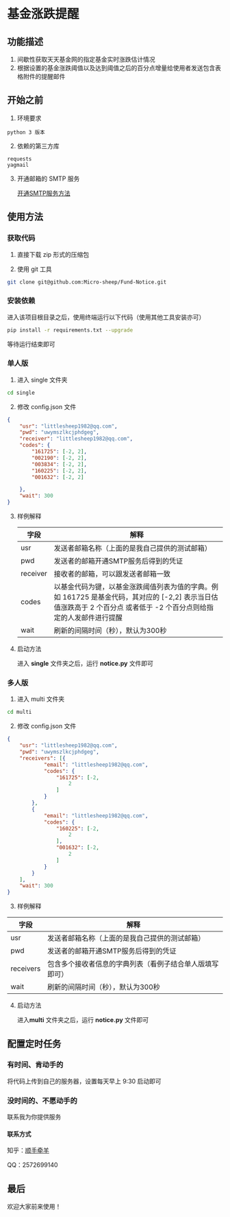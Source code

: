 # 基金涨跌提醒

## 功能描述

1. 间歇性获取天天基金网的指定基金实时涨跌估计情况
2. 根据设置的基金涨跌阈值以及达到阈值之后的百分点增量给使用者发送包含表格附件的提醒邮件

## 开始之前

1. 环境要求

```text
python 3 版本
```

2. 依赖的第三方库

```text
requests
yagmail
```

3. 开通邮箱的 SMTP 服务

    [开通SMTP服务方法](https://zhuanlan.zhihu.com/p/347096543)

## 使用方法

### 获取代码

1. 直接下载 zip 形式的压缩包

2. 使用 git 工具

```bash
git clone git@github.com:Micro-sheep/Fund-Notice.git
```

### 安装依赖

进入该项目根目录之后，使用终端运行以下代码（使用其他工具安装亦可）

```bash
pip install -r requirements.txt --upgrade
```

等待运行结束即可

### 单人版

1. 进入 single 文件夹

```bash
cd single
```

2. 修改 config.json 文件

```json
{
    "usr": "littlesheep1982@qq.com",
    "pwd": "uwymszlkcjphdgeg",
    "receiver": "littlesheep1982@qq.com",
    "codes": {
        "161725": [-2, 2],
        "002190": [-2, 2],
        "003834": [-2, 2],
        "160225": [-2, 2],
        "001632": [-2, 2]

    },
    "wait": 300
}
```

3. 样例解释

    | 字段     | 解释                                                         |
    | -------- | ------------------------------------------------------------ |
    | usr      | 发送者邮箱名称（上面的是我自己提供的测试邮箱）               |
    | pwd      | 发送者的邮箱开通SMTP服务后得到的凭证                         |
    | receiver | 接收者的邮箱，可以跟发送者邮箱一致                           |
    | codes    | 以基金代码为键，以基金涨跌阈值列表为值的字典。例如 161725 是基金代码，其对应的 [-2,2] 表示当日估值涨跌高于  2 个百分点 或者低于 -2 个百分点则给指定的人发邮件进行提醒 |
    | wait     | 刷新的间隔时间（秒），默认为300秒                            |


    

4. 启动方法

    进入 **single** 文件夹之后，运行 **notice.py** 文件即可

### 多人版

1. 进入 multi 文件夹

```bash
cd multi
```

2. 修改 config.json 文件

```json
{
    "usr": "littlesheep1982@qq.com",
    "pwd": "uwymszlkcjphdgeg",
    "receivers": [{
            "email": "littlesheep1982@qq.com",
            "codes": {
                "161725": [-2,
                    2
                ]
            }
        },
        {
            "email": "littlesheep1982@qq.com",
            "codes": {
                "160225": [-2,
                    2
                ],
                "001632": [-2,
                    2
                ]
            }
        }
    ],
    "wait": 300
}
```

3. 样例解释

| 字段      | 解释                                                     |
| --------- | -------------------------------------------------------- |
| usr       | 发送者邮箱名称（上面的是我自己提供的测试邮箱）           |
| pwd       | 发送者的邮箱开通SMTP服务后得到的凭证                     |
| receivers | 包含多个接收者信息的字典列表（看例子结合单人版填写即可） |
| wait      | 刷新的间隔时间（秒），默认为300秒                        |

4. 启动方法

    进入**multi** 文件夹之后，运行 **notice.py** 文件即可

## 配置定时任务

### 有时间、肯动手的

将代码上传到自己的服务器，设置每天早上 9:30 启动即可

### 没时间的、不愿动手的

联系我为你提供服务

#### 联系方式

知乎：[顺手牵羊](https://www.zhihu.com/people/la-ge-lang-ri-96-69)

QQ：2572699140

## 最后

欢迎大家前来使用！
